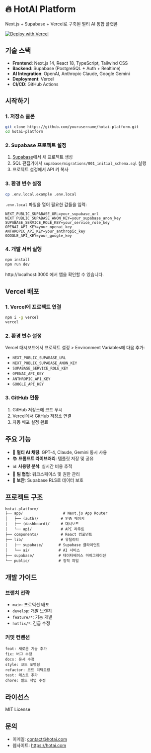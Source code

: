 # 🔥 HotAI Platform

Next.js + Supabase + Vercel로 구축된 멀티 AI 통합 플랫폼

[![Deploy with Vercel](https://vercel.com/button)](https://vercel.com/new/clone?repository-url=https://github.com/yourusername/hotai-platform)

## 기술 스택

- **Frontend**: Next.js 14, React 18, TypeScript, Tailwind CSS
- **Backend**: Supabase (PostgreSQL + Auth + Realtime)
- **AI Integration**: OpenAI, Anthropic Claude, Google Gemini
- **Deployment**: Vercel
- **CI/CD**: GitHub Actions

## 시작하기

### 1. 저장소 클론

```bash
git clone https://github.com/yourusername/hotai-platform.git
cd hotai-platform
```

### 2. Supabase 프로젝트 설정

1. [Supabase](https://supabase.com)에서 새 프로젝트 생성
2. SQL 편집기에서 `supabase/migrations/001_initial_schema.sql` 실행
3. 프로젝트 설정에서 API 키 복사

### 3. 환경 변수 설정

```bash
cp .env.local.example .env.local
```

`.env.local` 파일을 열어 필요한 값들을 입력:

```env
NEXT_PUBLIC_SUPABASE_URL=your_supabase_url
NEXT_PUBLIC_SUPABASE_ANON_KEY=your_supabase_anon_key
SUPABASE_SERVICE_ROLE_KEY=your_service_role_key
OPENAI_API_KEY=your_openai_key
ANTHROPIC_API_KEY=your_anthropic_key
GOOGLE_API_KEY=your_google_key
```

### 4. 개발 서버 실행

```bash
npm install
npm run dev
```

http://localhost:3000 에서 앱을 확인할 수 있습니다.

## Vercel 배포

### 1. Vercel에 프로젝트 연결

```bash
npm i -g vercel
vercel
```

### 2. 환경 변수 설정

Vercel 대시보드에서 프로젝트 설정 > Environment Variables에 다음 추가:

- `NEXT_PUBLIC_SUPABASE_URL`
- `NEXT_PUBLIC_SUPABASE_ANON_KEY`
- `SUPABASE_SERVICE_ROLE_KEY`
- `OPENAI_API_KEY`
- `ANTHROPIC_API_KEY`
- `GOOGLE_API_KEY`

### 3. GitHub 연동

1. GitHub 저장소에 코드 푸시
2. Vercel에서 GitHub 저장소 연결
3. 자동 배포 설정 완료

## 주요 기능

- 🤖 **멀티 AI 채팅**: GPT-4, Claude, Gemini 동시 사용
- 📚 **프롬프트 라이브러리**: 템플릿 저장 및 공유
- 📊 **사용량 분석**: 실시간 비용 추적
- 👥 **팀 협업**: 워크스페이스 및 권한 관리
- 🔐 **보안**: Supabase RLS로 데이터 보호

## 프로젝트 구조

```
hotai-platform/
├── app/                  # Next.js App Router
│   ├── (auth)/          # 인증 페이지
│   ├── (dashboard)/     # 대시보드
│   └── api/             # API 라우트
├── components/          # React 컴포넌트
├── lib/                 # 유틸리티
│   ├── supabase/       # Supabase 클라이언트
│   └── ai/             # AI 서비스
├── supabase/           # 데이터베이스 마이그레이션
└── public/             # 정적 파일
```

## 개발 가이드

### 브랜치 전략

- `main`: 프로덕션 배포
- `develop`: 개발 브랜치
- `feature/*`: 기능 개발
- `hotfix/*`: 긴급 수정

### 커밋 컨벤션

```
feat: 새로운 기능 추가
fix: 버그 수정
docs: 문서 수정
style: 코드 포맷팅
refactor: 코드 리팩토링
test: 테스트 추가
chore: 빌드 작업 수정
```

## 라이선스

MIT License

## 문의

- 이메일: contact@hotai.com
- 웹사이트: https://hotai.com
